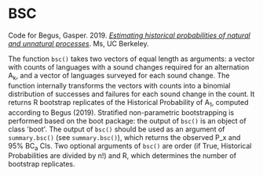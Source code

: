 # BSC

Code for Begus, Gasper. 2019. [*Estimating historical probabilities of natural and unnatural processes*](https://ling.auf.net/lingbuzz/004299). Ms, UC Berkeley.

The function `bsc()` takes two vectors of equal length as arguments: a vector with counts of languages with a sound changes required for an alternation A<sub>k</sub>, and a vector of languages surveyed for each sound change. The function internally transforms the vectors with counts into a binomial distribution of successes and failures for each sound change in the count. It returns R  bootstrap replicates of the Historical Probability of A<sub>1</sub>, computed according to Begus (2019). Stratified non-parametric bootstrapping is performed based on the boot package: the output of `bsc()` is an object of class 'boot'. The output of `bsc()` should be used as an argument of `summary.bsc()` (see `summary.bsc()`), which returns the observed P_x and 95% BC<sub>a</sub> CIs. Two optional arguments of `bsc()` are order (if True, Historical Probabilities are divided by n!) and R, which determines the number of bootstrap replicates.
